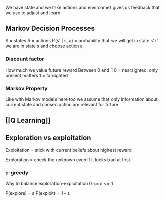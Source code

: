 We have state and we take actions and environmet gives us feedback that we use to adjust and learn

## Markov Decision Processes
S = states
A = actions
P(s’ | s, a) = probability that we will get in state s’ if we are in state s and choose action a

### Discount factor
How much we value future reward
Between 0 and 1
0 = nearsighted, only present matters
1 = farsighted

### Markov Property
Like with Markov models here too we assume that only information about current state and chosen action are relevant for future

## [[Q Learning]]

## Exploration vs exploitation
Exploitation = stick with current beliefs about highest reward

Exploration = check the unknown even if it looks bad at first

### ε-greedy
Way to balance exploration-exploitation
0 <= ε <= 1

P(explore) = ε
P(exploit) = 1 - ε